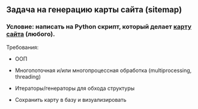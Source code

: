 ## Задача на генерацию карты сайта (sitemap)

### Условие: написать на Python скрипт, который делает [карту сайта](https://en.wikipedia.org/wiki/Site_map) (любого).

Требования:

- ООП

- Многопоточная и/или многопроцессная обработка (multiprocessing, threading)

- Итераторы/генераторы для обхода структуры

- Сохранить карту в базу и визуализировать
